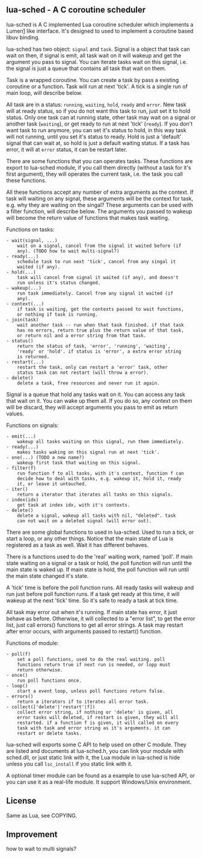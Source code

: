 lua-sched - A C coroutine scheduler
-----------------------------------

lua-sched is A C implemented Lua coroutine scheduler which implements
a Lumen[1] like interface. It's designed to used to implement a
coroutine based libuv binding.

[1]: https://github.com/xopxe/Lumen

lua-sched has two object: `signal` and `task`. Signal is a object that
task can wait on then, if signal is emit, all task wait on it will
wakeup and get the argument you pass to signal. You can iterate tasks
wait on this signal, i.e. the signal is just a queue that contains all
task that wait on them.

Task is a wrapped coroutine. You can create a task by pass a existing
coroutine or a function. Task will run at next 'tick'. A tick is a
single run of main loop, will describe below.

All task are in a status: `running`, `waiting`, `hold`, `ready` and `error`. New task
will at ready status, so if you do not want this task to run, just set
it to hold status. Only one task can at running state, other task may
wait on a signal or another task (`waiting`), or get ready to run at
next 'tick' (`ready`). If you don't want task to run anymore, you can
set it's status to hold, in this way task will not running, until you
set it's status to ready. Hold is just a 'default' signal that can
wait at, so hold is just a default waiting status. If a task has error,
it will at `error` status, it can be restart later.

There are some functions that you can operates tasks. These functions
are export to lua-sched module, if you call them directly (without a
task for it's first argument), they will operates the current task,
i.e. the task you call these functions.

All these functions accept any number of extra arguments as the
context. If task will waiting on any signal, these arguments will be
the context for task, e.g. why they are waiting on the singal? These
arguments can be used with a filter function, will describe below. The
arguments you passed to wakeup will become the return value of
functions that makes task waiting.

Functions on tasks:

    - wait(signal, ...)
        wait on a signal, cancel from the signal it waited before (if
        any). (TODO how to wait multi-signal?)
    - ready(...)
        schedule task to run next 'tick', cancel from any singal it
        waited (if any).
    - hold(...)
        task will cancel from signal it waited (if any), and doesn't
        run unless it's status changed.
    - wakeup(...)
        run task immediately. Cancel from any signal it waited (if
        any).
    - context(...)
        if task is waiting, get the contexts passed to wait functions,
        or nothing if task is running.
    - join(task)
        wait another task -- run when that task finished. if that task
        has no errors, return true plus the return value of that task,
        or return nil and a error string from that task.
    - status()
        return the status of task, 'error', 'running', 'waiting',
        'ready' or 'hold'. if status is 'error', a extra error string
        is returned.
    - restart(...)
        restart the task, only can restart a 'error' task, other
        status task can not restart (will throw a error).
    - delete()
        delete a task, free resources and never run it again.

Signal is a queue that hold any tasks wait on it. You can access any
task that wait on it. You can wake up them all. If you do so, any
context on them will be discard, they will accept arguments you pass
to emit as return values.

Functions on signals:

    - emit(...)
        wakeup all tasks waiting on this signal, run them immediately.
    - ready(...)
        makes tasks waking on this signal run at next 'tick'.
    - one(...) (TODO a new name?)
        wakeup first task that waiting on this signal.
    - filter(f)
        run function f to all tasks, with it's context, function f can
        decide how to deal with tasks, e.g. wakeup it, hold it, ready
        it, or leave it untouched.
    - iter()
        return a iterator that iterates all tasks on this signals.
    - index(idx)
        get task at index idx, with it's contexts.
    - delete()
        delete a signal, wakeup all tasks with nil, "deleted". task
        can not wait on a deleted signal (will error out).


There are some global functions to used in lua-sched. Used to run a
tick, or start a loop, or any other things. Notice that the main state
of Lua is registered as a task as well. Wait it has different behaves.

There is a functions used to do the 'real' waiting work, named 'poll'.
If main state waiting on a signal or a task or hold, the poll function
will run until the main state is waked up. If main state is hold, the
poll function will run until the main state changed it's state.

A 'tick' time is before the poll function runs. All ready tasks will
wakeup and run just before poll function runs. If a task get ready
at this time, it will wakeup at the next 'tick' time. So it's safe to
ready a task at tick time.

All task may error out when it's running. If main state has error, it
just behave as before. Otherwise, it will collected to a "error list",
to get the error list, just call errors() functions to get all error
strings. A task may restart after error occurs, with arguments passed
to restart() function.


Functions of module:

    - poll(f)
        set a poll functions, used to do the real waiting. poll
        functions return true if next run is needed, or lopp must
        return otherwise.
    - once()
        run poll functions once.
    - loop()
        start a event loop, unless poll functions return false.
    - errors()
        return a iterators if to iterates all error task.
    - collect(['delete'|'restart'|f])
        collect error string, if nothing or 'delete' is given, all
        error tasks will deleted, if restart is given, they will all
        restarted. if a function f is given, it will called on every
        task with task and error string as it's arguments. it can
        restart or delete tasks.

lua-sched will exports some C API to help used on other C module. They
are listed and documents at lua-sched.h, you can link your module with
sched.dll, or just static link with it, the Lua module in lua-sched is
hide unless you call `lsc_install` if you static link with it.

A optional timer module can be found as a example to use lua-sched
API, or you can use it as a real-life module. It support Windows/Unix
environment.

License
-------
Same as Lua, see COPYING.

Improvement
-----------
how to wait to multi signals?
